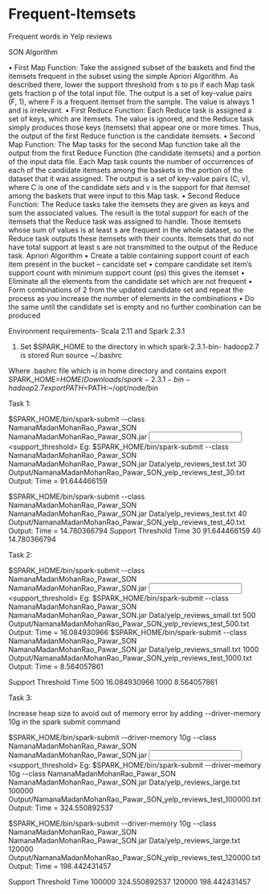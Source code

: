 # Frequent-Itemsets
Frequent words in Yelp reviews



SON Algorithm

•	First Map Function: Take the assigned subset of the baskets and find the itemsets frequent in the subset using the simple Apriori Algorithm. As described there, lower the support threshold from s to ps if each Map task gets fraction p of the total input file. The output is a set of key-value pairs (F, 1), where F is a frequent itemset from the sample. The value is always 1 and is irrelevant.
•	First Reduce Function: Each Reduce task is assigned a set of keys, which are itemsets. The value is ignored, and the Reduce task simply produces those keys (itemsets) that appear one or more times. Thus, the output of the first Reduce function is the candidate itemsets.
•	Second Map Function: The Map tasks for the second Map function take all the output from the first Reduce Function (the candidate itemsets) and a portion of the input data file. Each Map task counts the number of occurrences of each of the candidate itemsets among the baskets in the portion of the dataset that it was assigned. The output is a set of key-value pairs (C, v), where C is one of the candidate sets and v is the support for that itemset among the baskets that were input to this Map task.
•	Second Reduce Function: The Reduce tasks take the itemsets they are given as keys and sum the associated values. The result is the total support for each of the itemsets that the Reduce task was assigned to handle. Those itemsets whose sum of values is at least s are frequent in the whole dataset, so the Reduce task outputs these itemsets with their counts. Itemsets that do not have total support at least s are not transmitted to the output of the Reduce task.
Apriori Algorithm
•	Create a table containing support count of each item present in the bucket – cancidate set
•	compare candidate set item’s support count with minimum support count (ps) this gives the itemset 
•	Eliminate all the elements from the candidate set which are not frequent 
•	Form combinations of 2 from the updated candidate set and repeat the process as you increase the number of elements in the combinations 
•	Do the same until the candidate set is empty and no further combination can be produced 





Environment requirements- Scala 2.11 and Spark 2.3.1 
1.	Set $SPARK_HOME to the directory in which spark-2.3.1-bin- hadoop2.7 is stored
Run source ~/.bashrc

Where .bashrc file which is in home directory and contains
export SPARK_HOME=$HOME/Downloads/spark-2.3.1-bin-hadoop2.7
export PATH=$PATH:~/opt/node/bin


Task 1: 

$SPARK_HOME/bin/spark-submit --class NamanaMadanMohanRao_Pawar_SON NamanaMadanMohanRao_Pawar_SON.jar <input file> <support_threshold> <output file>
Eg:
$SPARK_HOME/bin/spark-submit --class NamanaMadanMohanRao_Pawar_SON NamanaMadanMohanRao_Pawar_SON.jar Data/yelp_reviews_test.txt 30 Output/NamanaMadanMohanRao_Pawar_SON_yelp_reviews_test_30.txt
Output:
Time = 91.644466159

$SPARK_HOME/bin/spark-submit --class NamanaMadanMohanRao_Pawar_SON NamanaMadanMohanRao_Pawar_SON.jar Data/yelp_reviews_test.txt 40 Output/NamanaMadanMohanRao_Pawar_SON_yelp_reviews_test_40.txt
Output:
Time = 14.780366794
Support Threshold	Time
30	91.644466159
40	14.780366794






Task 2: 

$SPARK_HOME/bin/spark-submit --class NamanaMadanMohanRao_Pawar_SON NamanaMadanMohanRao_Pawar_SON.jar <input file> <support_threshold> <output file>
Eg:
$SPARK_HOME/bin/spark-submit --class NamanaMadanMohanRao_Pawar_SON NamanaMadanMohanRao_Pawar_SON.jar Data/yelp_reviews_small.txt 500 Output/NamanaMadanMohanRao_Pawar_SON_yelp_reviews_test_500.txt
Output:
Time = 16.084930966
$SPARK_HOME/bin/spark-submit --class NamanaMadanMohanRao_Pawar_SON NamanaMadanMohanRao_Pawar_SON.jar Data/yelp_reviews_small.txt 1000 Output/NamanaMadanMohanRao_Pawar_SON_yelp_reviews_test_1000.txt
Output:
Time = 8.564057861



Support Threshold	Time
500	  16.084930966
1000	8.564057861



Task 3: 

Increase heap size to avoid out of memory error by adding --driver-memory 10g in the spark submit command

$SPARK_HOME/bin/spark-submit --driver-memory 10g --class NamanaMadanMohanRao_Pawar_SON NamanaMadanMohanRao_Pawar_SON.jar <input file>  <support_threshold> <output file>
Eg:
$SPARK_HOME/bin/spark-submit --driver-memory 10g --class NamanaMadanMohanRao_Pawar_SON NamanaMadanMohanRao_Pawar_SON.jar Data/yelp_reviews_large.txt 100000 Output/NamanaMadanMohanRao_Pawar_SON_yelp_reviews_test_100000.txt 
Output:
Time = 324.550892537

$SPARK_HOME/bin/spark-submit --driver-memory 10g --class NamanaMadanMohanRao_Pawar_SON NamanaMadanMohanRao_Pawar_SON.jar Data/yelp_reviews_large.txt 120000 Output/NamanaMadanMohanRao_Pawar_SON_yelp_reviews_test_120000.txt 
Output:
Time = 198.442431457



Support Threshold	Time
100000	324.550892537
120000	198.442431457

